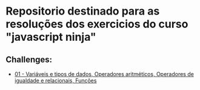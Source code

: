# Repositorio destinado para as resoluções dos exercicios do curso "javascript ninja"

## Challenges:
- [01 - Variáveis e tipos de dados, Operadores aritméticos, Operadores de igualdade e relacionais, Funções](./challenges/challenge-01.md)
